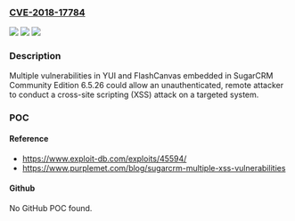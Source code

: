 ### [CVE-2018-17784](https://cve.mitre.org/cgi-bin/cvename.cgi?name=CVE-2018-17784)
![](https://img.shields.io/static/v1?label=Product&message=n%2Fa&color=blue)
![](https://img.shields.io/static/v1?label=Version&message=n%2Fa&color=blue)
![](https://img.shields.io/static/v1?label=Vulnerability&message=n%2Fa&color=brighgreen)

### Description

Multiple vulnerabilities in YUI and FlashCanvas embedded in SugarCRM Community Edition 6.5.26 could allow an unauthenticated, remote attacker to conduct a cross-site scripting (XSS) attack on a targeted system.

### POC

#### Reference
- https://www.exploit-db.com/exploits/45594/
- https://www.purplemet.com/blog/sugarcrm-multiple-xss-vulnerabilities

#### Github
No GitHub POC found.

